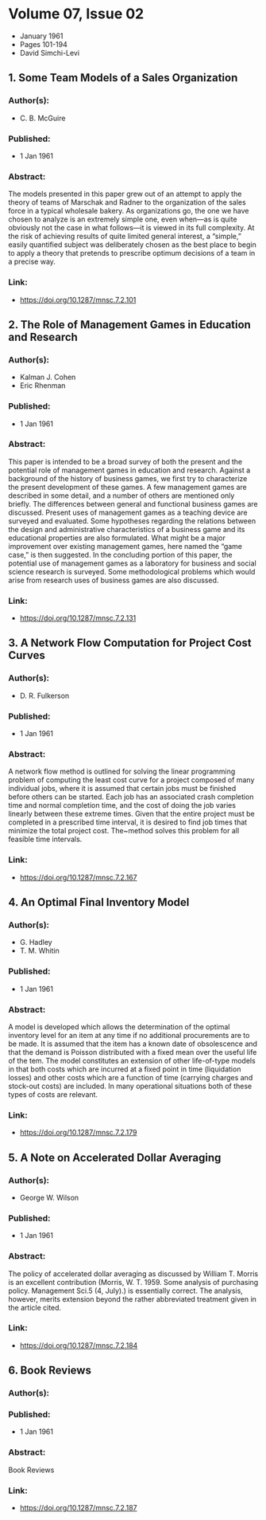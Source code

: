 # Volume 07, Issue 02
- January 1961
- Pages 101-194
- David Simchi-Levi

## 1. Some Team Models of a Sales Organization
### Author(s):
- C. B. McGuire
### Published:
- 1 Jan 1961
### Abstract:
The models presented in this paper grew out of an attempt to apply the theory of teams of Marschak and Radner to the organization of the sales force in a typical wholesale bakery. As organizations go, the one we have chosen to analyze is an extremely simple one, even when—as is quite obviously not the case in what follows—it is viewed in its full complexity. At the risk of achieving results of quite limited general interest, a “simple,” easily quantified subject was deliberately chosen as the best place to begin to apply a theory that pretends to prescribe optimum decisions of a team in a precise way.
### Link:
- https://doi.org/10.1287/mnsc.7.2.101

## 2. The Role of Management Games in Education and Research
### Author(s):
- Kalman J. Cohen
- Eric Rhenman
### Published:
- 1 Jan 1961
### Abstract:
This paper is intended to be a broad survey of both the present and the potential role of management games in education and research. Against a background of the history of business games, we first try to characterize the present development of these games. A few management games are described in some detail, and a number of others are mentioned only briefly. The differences between general and functional business games are discussed. Present uses of management games as a teaching device are surveyed and evaluated. Some hypotheses regarding the relations between the design and administrative characteristics of a business game and its educational properties are also formulated. What might be a major improvement over existing management games, here named the “game case,” is then suggested. In the concluding portion of this paper, the potential use of management games as a laboratory for business and social science research is surveyed. Some methodological problems which would arise from research uses of business games are also discussed.
### Link:
- https://doi.org/10.1287/mnsc.7.2.131

## 3. A Network Flow Computation for Project Cost Curves
### Author(s):
- D. R. Fulkerson
### Published:
- 1 Jan 1961
### Abstract:
A network flow method is outlined for solving the linear programming problem of computing the least cost curve for a project composed of many individual jobs, where it is assumed that certain jobs must be finished before others can be started. Each job has an associated crash completion time and normal completion time, and the cost of doing the job varies linearly between these extreme times. Given that the entire project must be completed in a prescribed time interval, it is desired to find job times that minimize the total project cost. The~method solves this problem for all feasible time intervals.
### Link:
- https://doi.org/10.1287/mnsc.7.2.167

## 4. An Optimal Final Inventory Model
### Author(s):
- G. Hadley
- T. M. Whitin
### Published:
- 1 Jan 1961
### Abstract:
A model is developed which allows the determination of the optimal inventory level for an item at any time if no additional procurements are to be made. It is assumed that the item has a known date of obsolescence and that the demand is Poisson distributed with a fixed mean over the useful life of the tem. The model constitutes an extension of other life-of-type models in that both costs which are incurred at a fixed point in time (liquidation losses) and other costs which are a function of time (carrying charges and stock-out costs) are included. In many operational situations both of these types of costs are relevant.
### Link:
- https://doi.org/10.1287/mnsc.7.2.179

## 5. A Note on Accelerated Dollar Averaging
### Author(s):
- George W. Wilson
### Published:
- 1 Jan 1961
### Abstract:
The policy of accelerated dollar averaging as discussed by William T. Morris is an excellent contribution (Morris, W. T. 1959. Some analysis of purchasing policy. Management Sci.5 (4, July).) is essentially correct. The analysis, however, merits extension beyond the rather abbreviated treatment given in the article cited.
### Link:
- https://doi.org/10.1287/mnsc.7.2.184

## 6. Book Reviews
### Author(s):
### Published:
- 1 Jan 1961
### Abstract:
Book Reviews
### Link:
- https://doi.org/10.1287/mnsc.7.2.187

